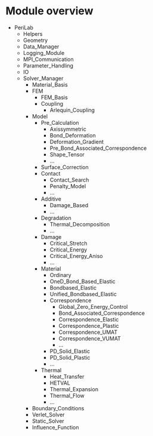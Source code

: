 # Module overview
- PeriLab
    - Helpers
    - Geometry
    - Data_Manager
    - Logging_Module
    - MPI_Communication
    - Parameter_Handling
    - IO
    - Solver_Manager
        - Material_Basis
        - FEM
            - FEM_Basis
            - Coupling
                - Arlequin_Coupling
        - Model
            - Pre_Calculation
                - Axissymmetric
                - Bond_Deformation
                - Deformation_Gradient
                - Pre_Bond_Associated_Correspondence
                - Shape_Tensor
                - …
            - Surface_Correction
            - Contact
                - Contact_Search
                - Penalty_Model
                - …
            - Additive
                - Damage_Based
                - …
            - Degradation
                - Thermal_Decomposition
                - …
            - Damage
                - Critical_Stretch
                - Critical_Energy
                - Critical_Energy_Aniso
                - ...
            - Material
                - Ordinary
                - OneD_Bond_Based_Elastic
                - Bondbased_Elastic
                - Unified_Bondbased_Elastic
                - Correspondence
                    - Global_Zero_Energy_Control
                    - Bond_Associated_Correspondence
                    - Correspondence_Elastic
                    - Correspondence_Plastic
                    - Correspondence_UMAT
                    - Correspondence_VUMAT
                    - …
                - PD_Solid_Elastic
                - PD_Solid_Plastic
                - …
            - Thermal
                - Heat_Transfer
                - HETVAL
                - Thermal_Expansion
                - Thermal_Flow
                - ...
        - Boundary_Conditions
        - Verlet_Solver
        - Static_Solver
        - Influence_Function
